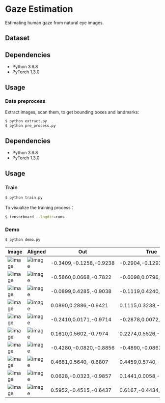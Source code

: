 # Gaze Estimation

Estimating human gaze from natural eye images.

## Dataset



## Dependencies
- Python 3.6.8
- PyTorch 1.3.0

## Usage

### Data preprocess
Extract images, scan them, to get bounding boxes and landmarks:
```bash
$ python extract.py
$ python pre_process.py
```

## Dependencies
- Python 3.6.8
- PyTorch 1.3.0

## Usage


### Train
```bash
$ python train.py
```

To visualize the training process：
```bash
$ tensorboard --logdir=runs
```

### Demo
```bash
$ python demo.py
```


Image | Aligned | Out | True |
|---|---|---|---|
|![image](https://github.com/foamliu/Gaze-Estimation/raw/master/images/0_raw.jpg)|![image](https://github.com/foamliu/Gaze-Estimation/raw/master/images/0_img.jpg)|-0.3409,-0.1258,-0.9238|-0.2904,-0.1293,-0.9481|
|![image](https://github.com/foamliu/Gaze-Estimation/raw/master/images/1_raw.jpg)|![image](https://github.com/foamliu/Gaze-Estimation/raw/master/images/1_img.jpg)|-0.5860,0.0668,-0.7822|-0.6098,0.0796,-0.7886|
|![image](https://github.com/foamliu/Gaze-Estimation/raw/master/images/2_raw.jpg)|![image](https://github.com/foamliu/Gaze-Estimation/raw/master/images/2_img.jpg)|-0.0899,0.4285,-0.9038|-0.1119,0.4240,-0.8988|
|![image](https://github.com/foamliu/Gaze-Estimation/raw/master/images/3_raw.jpg)|![image](https://github.com/foamliu/Gaze-Estimation/raw/master/images/3_img.jpg)|0.0890,0.2886,-0.9421|0.1115,0.3238,-0.9395|
|![image](https://github.com/foamliu/Gaze-Estimation/raw/master/images/4_raw.jpg)|![image](https://github.com/foamliu/Gaze-Estimation/raw/master/images/4_img.jpg)|-0.2410,0.0171,-0.9714|-0.2878,0.0072,-0.9577|
|![image](https://github.com/foamliu/Gaze-Estimation/raw/master/images/5_raw.jpg)|![image](https://github.com/foamliu/Gaze-Estimation/raw/master/images/5_img.jpg)|0.1610,0.5602,-0.7974|0.2274,0.5526,-0.8018|
|![image](https://github.com/foamliu/Gaze-Estimation/raw/master/images/6_raw.jpg)|![image](https://github.com/foamliu/Gaze-Estimation/raw/master/images/6_img.jpg)|-0.4280,-0.0820,-0.8856|-0.4890,-0.0867,-0.8680|
|![image](https://github.com/foamliu/Gaze-Estimation/raw/master/images/7_raw.jpg)|![image](https://github.com/foamliu/Gaze-Estimation/raw/master/images/7_img.jpg)|0.4681,0.5640,-0.6807|0.4459,0.5740,-0.6868|
|![image](https://github.com/foamliu/Gaze-Estimation/raw/master/images/8_raw.jpg)|![image](https://github.com/foamliu/Gaze-Estimation/raw/master/images/8_img.jpg)|0.0628,-0.0323,-0.9857|0.1441,0.0058,-0.9896|
|![image](https://github.com/foamliu/Gaze-Estimation/raw/master/images/9_raw.jpg)|![image](https://github.com/foamliu/Gaze-Estimation/raw/master/images/9_img.jpg)|0.5952,-0.4515,-0.6437|0.6167,-0.4434,-0.6505|